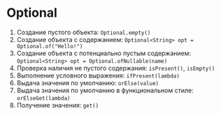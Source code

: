 # Optional<T>

1. Создание пустого объекта: `Optional.empty()`
2. Создание объекта с содержанием: `Optional<String> opt = Optional.of("Hello!")`
3. Создание объекта с потенциально пустым содержанием: `Optional<String> opt = Optional.ofNullable(name)`
4. Проверка наличия не пустого содержания: `isPresent()`, `isEmpty()`
5. Выполнение условного выражения: `ifPresent(lambda)`
6. Выдача значения по умолчанию: `orElse(value)`
7. Выдача значения по умолчанию в функциональном стиле: `orElseGet(lambda)`
8. Получение значения: `get()`

